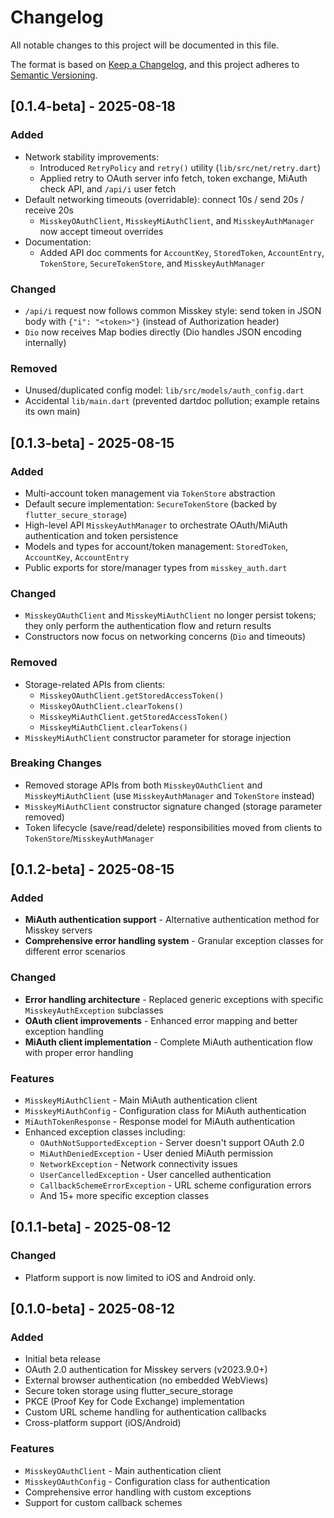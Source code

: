 # Changelog

All notable changes to this project will be documented in this file.

The format is based on [Keep a Changelog](https://keepachangelog.com/en/1.0.0/),
and this project adheres to [Semantic Versioning](https://semver.org/spec/v2.0.0.html).

## [0.1.4-beta] - 2025-08-18

### Added
- Network stability improvements:
  - Introduced `RetryPolicy` and `retry()` utility (`lib/src/net/retry.dart`)
  - Applied retry to OAuth server info fetch, token exchange, MiAuth check API, and `/api/i` user fetch
- Default networking timeouts (overridable): connect 10s / send 20s / receive 20s
  - `MisskeyOAuthClient`, `MisskeyMiAuthClient`, and `MisskeyAuthManager` now accept timeout overrides
- Documentation:
  - Added API doc comments for `AccountKey`, `StoredToken`, `AccountEntry`, `TokenStore`, `SecureTokenStore`, and `MisskeyAuthManager`

### Changed
- `/api/i` request now follows common Misskey style: send token in JSON body with `{"i": "<token>"}` (instead of Authorization header)
- `Dio` now receives Map bodies directly (Dio handles JSON encoding internally)

### Removed
- Unused/duplicated config model: `lib/src/models/auth_config.dart`
- Accidental `lib/main.dart` (prevented dartdoc pollution; example retains its own main)

## [0.1.3-beta] - 2025-08-15

### Added
- Multi-account token management via `TokenStore` abstraction
- Default secure implementation: `SecureTokenStore` (backed by `flutter_secure_storage`)
- High-level API `MisskeyAuthManager` to orchestrate OAuth/MiAuth authentication and token persistence
- Models and types for account/token management: `StoredToken`, `AccountKey`, `AccountEntry`
- Public exports for store/manager types from `misskey_auth.dart`

### Changed
- `MisskeyOAuthClient` and `MisskeyMiAuthClient` no longer persist tokens; they only perform the authentication flow and return results
- Constructors now focus on networking concerns (`Dio` and timeouts)

### Removed
- Storage-related APIs from clients:
  - `MisskeyOAuthClient.getStoredAccessToken()`
  - `MisskeyOAuthClient.clearTokens()`
  - `MisskeyMiAuthClient.getStoredAccessToken()`
  - `MisskeyMiAuthClient.clearTokens()`
- `MisskeyMiAuthClient` constructor parameter for storage injection

### Breaking Changes
- Removed storage APIs from both `MisskeyOAuthClient` and `MisskeyMiAuthClient` (use `MisskeyAuthManager` and `TokenStore` instead)
- `MisskeyMiAuthClient` constructor signature changed (storage parameter removed)
- Token lifecycle (save/read/delete) responsibilities moved from clients to `TokenStore`/`MisskeyAuthManager`

## [0.1.2-beta] - 2025-08-15

### Added
- **MiAuth authentication support** - Alternative authentication method for Misskey servers
- **Comprehensive error handling system** - Granular exception classes for different error scenarios

### Changed
- **Error handling architecture** - Replaced generic exceptions with specific `MisskeyAuthException` subclasses
- **OAuth client improvements** - Enhanced error mapping and better exception handling
- **MiAuth client implementation** - Complete MiAuth authentication flow with proper error handling

### Features
- `MisskeyMiAuthClient` - Main MiAuth authentication client
- `MisskeyMiAuthConfig` - Configuration class for MiAuth authentication
- `MiAuthTokenResponse` - Response model for MiAuth authentication
- Enhanced exception classes including:
  - `OAuthNotSupportedException` - Server doesn't support OAuth 2.0
  - `MiAuthDeniedException` - User denied MiAuth permission
  - `NetworkException` - Network connectivity issues
  - `UserCancelledException` - User cancelled authentication
  - `CallbackSchemeErrorException` - URL scheme configuration errors
  - And 15+ more specific exception classes

## [0.1.1-beta] - 2025-08-12

### Changed
- Platform support is now limited to iOS and Android only.

## [0.1.0-beta] - 2025-08-12

### Added
- Initial beta release
- OAuth 2.0 authentication for Misskey servers (v2023.9.0+)
- External browser authentication (no embedded WebViews)
- Secure token storage using flutter_secure_storage
- PKCE (Proof Key for Code Exchange) implementation
- Custom URL scheme handling for authentication callbacks
- Cross-platform support (iOS/Android)

### Features
- `MisskeyOAuthClient` - Main authentication client
- `MisskeyOAuthConfig` - Configuration class for authentication
- Comprehensive error handling with custom exceptions
- Support for custom callback schemes